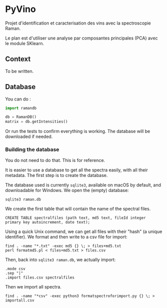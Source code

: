 # PyVino

Projet d'identification et caracterisation des vins avec la spectroscopie Raman.

Le plan est d'utiliser une analyse par composantes principales (PCA) avec le module SKlearn.



## Context

To be written.







## Database

You can do :

```python
import ramandb

db = RamanDB()
matrix = db.getIntensities() 
```

Or run the tests to confirm everything is working. The database will be downloaded if needed.



### Building the database

You do not need to do that. This is for reference.

It is easier to use a database to get all the spectra easily, with all their metadata. The first step is to create the database.

The database used is currently `sqlite3`, available on macOS by default, and downloadable for Windows. We open the (empty) database:

```shell
sqlite3 raman.db
```

We create the first table that will contain the name of the spectral files.

```sqlite
CREATE TABLE spectralfiles (path text, md5 text, fileId integer primary key autoincrement, date text);
```

Using a quick Unix command, we can get all files with their "hash"  (a unique identifier). We format and then write to a csv file for import:

```shell
find . -name "*.txt" -exec md5 {} \; > files+md5.txt
perl formatmd5.pl < files+md5.txt > files.csv
```

Then, back into `sqlite3 raman.db`, we actually import:

```sqlite
.mode csv
.sep "|"
.import files.csv spectralfiles
```

Then we import all spectra. 

```
find . -name "*csv" -exec python3 formatspectroforimport.py {} \; > importall.csv
```




